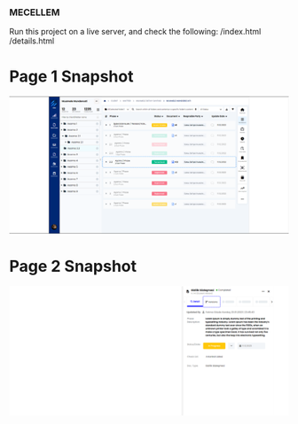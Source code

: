 ### MECELLEM
Run this project on a live server, and check the following:
   /index.html
   /details.html  

# Page 1 Snapshot
![First Page Image](SnapShots/FirstPage.png)

# Page 2 Snapshot
![Second Page Image](SnapShots/details.png)
